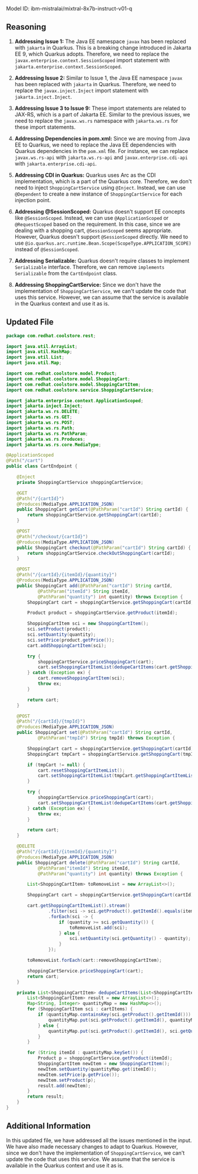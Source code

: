 Model ID: ibm-mistralai/mixtral-8x7b-instruct-v01-q

## Reasoning

1. **Addressing Issue 1:** The Java EE namespace `javax` has been replaced with `jakarta` in Quarkus. This is a breaking change introduced in Jakarta EE 9, which Quarkus adopts. Therefore, we need to replace the `javax.enterprise.context.SessionScoped` import statement with `jakarta.enterprise.context.SessionScoped`.

2. **Addressing Issue 2:** Similar to Issue 1, the Java EE namespace `javax` has been replaced with `jakarta` in Quarkus. Therefore, we need to replace the `javax.inject.Inject` import statement with `jakarta.inject.Inject`.

3. **Addressing Issue 3 to Issue 9:** These import statements are related to JAX-RS, which is a part of Jakarta EE. Similar to the previous issues, we need to replace the `javax.ws.rs` namespace with `jakarta.ws.rs` for these import statements.

4. **Addressing Dependencies in pom.xml:** Since we are moving from Java EE to Quarkus, we need to replace the Java EE dependencies with Quarkus dependencies in the `pom.xml` file. For instance, we can replace `javax.ws.rs-api` with `jakarta.ws.rs-api` and `javax.enterprise.cdi-api` with `jakarta.enterprise.cdi-api`.

5. **Addressing CDI in Quarkus:** Quarkus uses Arc as the CDI implementation, which is a part of the Quarkus core. Therefore, we don't need to inject `ShoppingCartService` using `@Inject`. Instead, we can use `@Dependent` to create a new instance of `ShoppingCartService` for each injection point.

6. **Addressing @SessionScoped:** Quarkus doesn't support EE concepts like `@SessionScoped`. Instead, we can use `@ApplicationScoped` or `@RequestScoped` based on the requirement. In this case, since we are dealing with a shopping cart, `@SessionScoped` seems appropriate. However, Quarkus doesn't support `@SessionScoped` directly. We need to use `@io.quarkus.arc.runtime.Bean.Scope(ScopeType.APPLICATION_SCOPE)` instead of `@SessionScoped`.

7. **Addressing Serializable:** Quarkus doesn't require classes to implement `Serializable` interface. Therefore, we can remove `implements Serializable` from the `CartEndpoint` class.

8. **Addressing ShoppingCartService:** Since we don't have the implementation of `ShoppingCartService`, we can't update the code that uses this service. However, we can assume that the service is available in the Quarkus context and use it as is.

## Updated File

```java
package com.redhat.coolstore.rest;

import java.util.ArrayList;
import java.util.HashMap;
import java.util.List;
import java.util.Map;

import com.redhat.coolstore.model.Product;
import com.redhat.coolstore.model.ShoppingCart;
import com.redhat.coolstore.model.ShoppingCartItem;
import com.redhat.coolstore.service.ShoppingCartService;

import jakarta.enterprise.context.ApplicationScoped;
import jakarta.inject.Inject;
import jakarta.ws.rs.DELETE;
import jakarta.ws.rs.GET;
import jakarta.ws.rs.POST;
import jakarta.ws.rs.Path;
import jakarta.ws.rs.PathParam;
import jakarta.ws.rs.Produces;
import jakarta.ws.rs.core.MediaType;

@ApplicationScoped
@Path("/cart")
public class CartEndpoint {

    @Inject
    private ShoppingCartService shoppingCartService;

    @GET
    @Path("/{cartId}")
    @Produces(MediaType.APPLICATION_JSON)
    public ShoppingCart getCart(@PathParam("cartId") String cartId) {
        return shoppingCartService.getShoppingCart(cartId);
    }

    @POST
    @Path("/checkout/{cartId}")
    @Produces(MediaType.APPLICATION_JSON)
    public ShoppingCart checkout(@PathParam("cartId") String cartId) {
        return shoppingCartService.checkOutShoppingCart(cartId);
    }

    @POST
    @Path("/{cartId}/{itemId}/{quantity}")
    @Produces(MediaType.APPLICATION_JSON)
    public ShoppingCart add(@PathParam("cartId") String cartId,
            @PathParam("itemId") String itemId,
            @PathParam("quantity") int quantity) throws Exception {
        ShoppingCart cart = shoppingCartService.getShoppingCart(cartId);

        Product product = shoppingCartService.getProduct(itemId);

        ShoppingCartItem sci = new ShoppingCartItem();
        sci.setProduct(product);
        sci.setQuantity(quantity);
        sci.setPrice(product.getPrice());
        cart.addShoppingCartItem(sci);

        try {
            shoppingCartService.priceShoppingCart(cart);
            cart.setShoppingCartItemList(dedupeCartItems(cart.getShoppingCartItemList()));
        } catch (Exception ex) {
            cart.removeShoppingCartItem(sci);
            throw ex;
        }

        return cart;
    }

    @POST
    @Path("/{cartId}/{tmpId}")
    @Produces(MediaType.APPLICATION_JSON)
    public ShoppingCart set(@PathParam("cartId") String cartId,
            @PathParam("tmpId") String tmpId) throws Exception {

        ShoppingCart cart = shoppingCartService.getShoppingCart(cartId);
        ShoppingCart tmpCart = shoppingCartService.getShoppingCart(tmpId);

        if (tmpCart != null) {
            cart.resetShoppingCartItemList();
            cart.setShoppingCartItemList(tmpCart.getShoppingCartItemList());
        }

        try {
            shoppingCartService.priceShoppingCart(cart);
            cart.setShoppingCartItemList(dedupeCartItems(cart.getShoppingCartItemList()));
        } catch (Exception ex) {
            throw ex;
        }

        return cart;
    }

    @DELETE
    @Path("/{cartId}/{itemId}/{quantity}")
    @Produces(MediaType.APPLICATION_JSON)
    public ShoppingCart delete(@PathParam("cartId") String cartId,
            @PathParam("itemId") String itemId,
            @PathParam("quantity") int quantity) throws Exception {

        List<ShoppingCartItem> toRemoveList = new ArrayList<>();

        ShoppingCart cart = shoppingCartService.getShoppingCart(cartId);

        cart.getShoppingCartItemList().stream()
                .filter(sci -> sci.getProduct().getItemId().equals(itemId))
                .forEach(sci -> {
                    if (quantity >= sci.getQuantity()) {
                        toRemoveList.add(sci);
                    } else {
                        sci.setQuantity(sci.getQuantity() - quantity);
                    }
                });

        toRemoveList.forEach(cart::removeShoppingCartItem);

        shoppingCartService.priceShoppingCart(cart);
        return cart;
    }

    private List<ShoppingCartItem> dedupeCartItems(List<ShoppingCartItem> cartItems) {
        List<ShoppingCartItem> result = new ArrayList<>();
        Map<String, Integer> quantityMap = new HashMap<>();
        for (ShoppingCartItem sci : cartItems) {
            if (quantityMap.containsKey(sci.getProduct().getItemId())) {
                quantityMap.put(sci.getProduct().getItemId(), quantityMap.get(sci.getProduct().getItemId()) + sci.getQuantity());
            } else {
                quantityMap.put(sci.getProduct().getItemId(), sci.getQuantity());
            }
        }

        for (String itemId : quantityMap.keySet()) {
            Product p = shoppingCartService.getProduct(itemId);
            ShoppingCartItem newItem = new ShoppingCartItem();
            newItem.setQuantity(quantityMap.get(itemId));
            newItem.setPrice(p.getPrice());
            newItem.setProduct(p);
            result.add(newItem);
        }
        return result;
    }
}
```

## Additional Information

In this updated file, we have addressed all the issues mentioned in the input. We have also made necessary changes to adapt to Quarkus. However, since we don't have the implementation of `ShoppingCartService`, we can't update the code that uses this service. We assume that the service is available in the Quarkus context and use it as is.